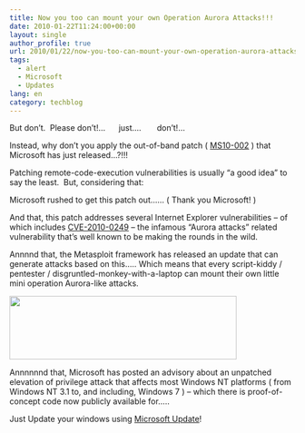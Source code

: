 ```yaml
---
title: Now you too can mount your own Operation Aurora Attacks!!!
date: 2010-01-22T11:24:00+00:00
layout: single
author_profile: true
url: 2010/01/22/now-you-too-can-mount-your-own-operation-aurora-attacks/
tags:
  - alert
  - Microsoft
  - Updates
lang: en
category: techblog
---
```

But don’t.  Please don’t!…      just….       don’t!…

Instead, why don’t you apply the out-of-band patch ( [MS10-002](http://www.sophos.com/support/knowledgebase/article/68020.html) ) that Microsoft has just released…?!!!

Patching remote-code-execution vulnerabilities is usually “a good idea” to say the least.  But, considering that:

Microsoft rushed to get this patch out…… ( Thank you Microsoft! )

And that, this patch addresses several Internet Explorer vulnerabilities &#8211; of which includes [CVE-2010-0249](http://cve.mitre.org/cgi-bin/cvename.cgi?name=CVE-2010-0249) &#8211; the infamous “Aurora attacks” related vulnerability that’s well known to be making the rounds in the wild.

Annnnd that, the Metasploit framework has released an update that can generate attacks based on this….. Which means that every script-kiddy / pentester / disgruntled-monkey-with-a-laptop can mount their own little mini operation Aurora-like attacks.

<div>
  <a href="http://3.bp.blogspot.com/_vaUVXcmC3OI/S1mCfVOatwI/AAAAAAAAAuI/46OMc-OEuqg/s1600-h/metasploit.png" imageanchor="1"><img border="0" height="112" src="http://3.bp.blogspot.com/_vaUVXcmC3OI/S1mCfVOatwI/AAAAAAAAAuI/46OMc-OEuqg/s400/metasploit.png" width="400" /></a>
</div>

Annnnnnd that, Microsoft has posted an advisory about an unpatched elevation of privilege attack that affects most Windows NT platforms ( from Windows NT 3.1 to, and including, Windows 7 ) &#8211; which there is proof-of-concept code now publicly available for…..

Just Update your windows using [Microsoft Update](http://update.microsoft.com/microsoftupdate)!